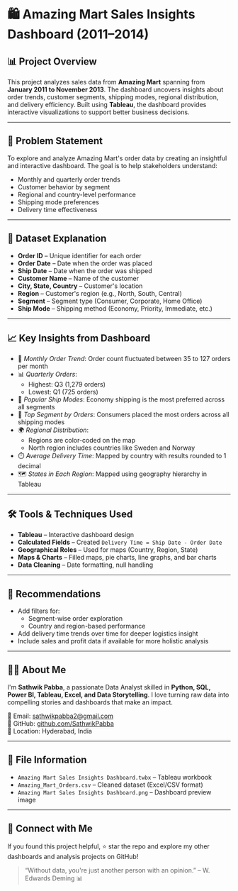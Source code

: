 # 🛍️ Amazing Mart Sales Insights Dashboard (2011–2014)

## 📊 Project Overview

This project analyzes sales data from **Amazing Mart** spanning from **January 2011 to November 2013**. The dashboard uncovers insights about order trends, customer segments, shipping modes, regional distribution, and delivery efficiency. Built using **Tableau**, the dashboard provides interactive visualizations to support better business decisions.

---

## 🧩 Problem Statement

To explore and analyze Amazing Mart's order data by creating an insightful and interactive dashboard. The goal is to help stakeholders understand:
- Monthly and quarterly order trends
- Customer behavior by segment
- Regional and country-level performance
- Shipping mode preferences
- Delivery time effectiveness

---

## 📁 Dataset Explanation

- **Order ID** – Unique identifier for each order  
- **Order Date** – Date when the order was placed  
- **Ship Date** – Date when the order was shipped  
- **Customer Name** – Name of the customer  
- **City, State, Country** – Customer's location  
- **Region** – Customer's region (e.g., North, South, Central)  
- **Segment** – Segment type (Consumer, Corporate, Home Office)  
- **Ship Mode** – Shipping method (Economy, Priority, Immediate, etc.)

---

## 📈 Key Insights from Dashboard

- 📅 *Monthly Order Trend*: Order count fluctuated between 35 to 127 orders per month  
- 📊 *Quarterly Orders*:
  - Highest: Q3 (1,279 orders)
  - Lowest: Q1 (725 orders)
- 🚚 *Popular Ship Modes*: Economy shipping is the most preferred across all segments  
- 👥 *Top Segment by Orders*: Consumers placed the most orders across all shipping modes  
- 🌍 *Regional Distribution*:
  - Regions are color-coded on the map
  - North region includes countries like Sweden and Norway
- ⏱️ *Average Delivery Time*: Mapped by country with results rounded to 1 decimal  
- 🗺️ *States in Each Region*: Mapped using geography hierarchy in Tableau

---

## 🛠 Tools & Techniques Used

- **Tableau** – Interactive dashboard design  
- **Calculated Fields** – Created `Delivery Time = Ship Date - Order Date`  
- **Geographical Roles** – Used for maps (Country, Region, State)  
- **Maps & Charts** – Filled maps, pie charts, line graphs, and bar charts  
- **Data Cleaning** – Date formatting, null handling

---

## 📌 Recommendations

- Add filters for:
  - Segment-wise order exploration  
  - Country and region-based performance  
- Add delivery time trends over time for deeper logistics insight  
- Include sales and profit data if available for more holistic analysis

---

## 🙋‍♂ About Me

I'm **Sathwik Pabba**, a passionate Data Analyst skilled in **Python, SQL, Power BI, Tableau, Excel, and Data Storytelling**. I love turning raw data into compelling stories and dashboards that make an impact.

📧 Email: [sathwikpabba2@gmail.com](mailto:sathwikpabba18@gmail.com)  
🔗 GitHub: [github.com/SathwikPabba](https://github.com/pabbasathwik)  
📍 Location: Hyderabad, India  

---

## 📂 File Information

- `Amazing Mart Sales Insights Dashboard.twbx` – Tableau workbook  
- `Amazing_Mart_Orders.csv` – Cleaned dataset (Excel/CSV format)  
- `Amazing Mart Sales Insights Dashboard.png` – Dashboard preview image  

---

## 📣 Connect with Me

If you found this project helpful, ⭐ star the repo and explore my other dashboards and analysis projects on GitHub!

> “Without data, you're just another person with an opinion.” – W. Edwards Deming 📊
